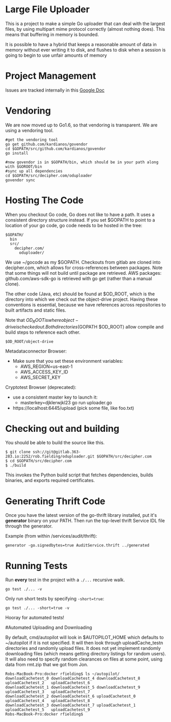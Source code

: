 # Large File Uploader

This is a project to make a simple Go uploader that can deal
with the largest files, by using multipart mime protocol
correctly (almost nothing does).  This means that buffering
in memory is bounded.

It is possible to have a hybrid that keeps a reasonable amount of
data in memory without ever writing it to disk, and flushes
to disk when a session is going to begin to use unfair amounts
of memory

# Project Management

Issues are tracked internally in this [Google Doc](https://docs.google.com/spreadsheets/d/1Eiuu8uH6O6_uPtz6icOgLof3JYExhPDo9RelJDFsDeA/edit#gid=538633894)

# Vendoring

We are now moved up to Go1.6, so that vendoring is transparent.  We are using a vendoring tool.

```
#get the vendoring tool
go get github.com/kardianos/govendor
cd $GOPATH/src/github.com/kardianos/govendor
go install

#now govendor is in $GOPATH/bin, which should be in your path along with $GOROOT/bin
#sync up all dependencies
cd $GOPATH/src/decipher.com/oduploader
govendor sync
```

# Hosting The Code

When you checkout Go code, Go does not like to have a path.
It uses a consistent directory structure instead.
If you set $GOPATH to point to a location of your go code,
go code needs to be hosted in the tree:

```
$GOPATH/
  bin
  src/
    decipher.com/
      oduploader/
```


We use ~/gocode as my $GOPATH.
Checkouts from gitlab are cloned into decipher.com,
which allows for cross-references between packages.
Note that some things will not build until package are retrieved.
AWS packages:  github.com/aws-sdk-go is retrieved with
go get (rather than a manual clone).

The other code (Java, etc) should be found at $OD_ROOT, which
is the directory into which we check out the object-drive project.
Having these conventions is essential, because we have references
across repositories to built artifacts and static files.

Note that $OD_ROOT is where object-drive is checked out.
Both directories ($GOPATH $OD_ROOT) allow compile and build steps
to reference each other.

```
$OD_ROOT/object-drive
```

Metadataconnector Browser:

* Make sure that you set these environment variables:
  * AWS_REGION=us-east-1
  * AWS_ACCESS_KEY_ID
  * AWS_SECRET_KEY

Cryptotest Browser (deprecated):

* use a consistent master key to launch it:
  - masterkey=djklerwjkl23 go run uploader.go
* https://localhost:6445/upload   (pick some file, like foo.txt)

# Checking out and building

You should be able to build the source like this.

```
$ git clone ssh://git@gitlab.363-283.io:2252/rob.fielding/oduploader.git $GOPATH/src/decipher.com
$ cd $GOPATH/src/decipher.com
$ ./build
```

This invokes the Python build script that fetches dependencies, builds binaries,
and exports required certificates.

# Generating Thrift Code

Once you have the latest version of the go-thrift library installed, put it's
**generator** binary on your PATH. Then run the top-level thrift Service IDL
file through the generator.

Example (from within /services/audit/thrift):

```
generator -go.signedbytes=true AuditService.thrift ../generated
```

# Running Tests

Run **every** test in the project with a `./...` recursive walk.

```
go test ./... -v
```

Only run short tests by specifying `-short=true`:

```
go test ./... -short=true -v
```

Hooray for automated tests!

#Automated Uploading and Downloading

By default, cmd/autopilot will look in $AUTOPILOT_HOME which defaults to ~/autopilot if it is not specified.
It will then look through uploadCache_testn directories and randomly upload files.
It does not yet implement randomly downloading files (which means getting directory listings for random users).
It will also need to specify random clearances on files at some point, using data from rmt.zip that we got from Jon.
```
Robs-MacBook-Pro:docker rfielding$ ls ~/autopilot/
downloadCachetest_0	downloadCachetest_4	downloadCachetest_8	uploadCachetest_2	uploadCachetest_6
downloadCachetest_1	downloadCachetest_5	downloadCachetest_9	uploadCachetest_3	uploadCachetest_7
downloadCachetest_2	downloadCachetest_6	uploadCachetest_0	uploadCachetest_4	uploadCachetest_8
downloadCachetest_3	downloadCachetest_7	uploadCachetest_1	uploadCachetest_5	uploadCachetest_9
Robs-MacBook-Pro:docker rfielding$
```
